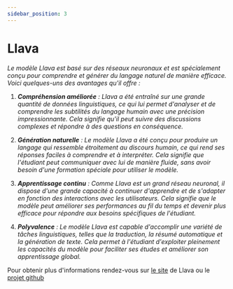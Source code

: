 ```yaml
---
sidebar_position: 3
---
```


# Llava

*Le modèle Llava est basé sur des réseaux neuronaux et 
est spécialement conçu pour comprendre et générer du langage naturel de 
manière efficace. Voici quelques-uns des avantages qu'il offre :*

1. ***Compréhension améliorée** : Llava a été entraîné sur une grande
quantité de données linguistiques, ce qui lui permet d'analyser et de 
comprendre les subtilités du langage humain avec une précision 
impressionnante. Cela signifie qu'il peut suivre des discussions complexes
et répondre à des questions en conséquence.*

2. ***Génération naturelle** : Le modèle Llava a été conçu pour produire un 
langage qui ressemble étroitement au discours humain, ce qui rend ses
réponses faciles à comprendre et à interpréter. Cela signifie que
l'étudiant peut communiquer avec lui de manière fluide, sans avoir besoin
d'une formation spéciale pour utiliser le modèle.*

3. ***Apprentissage continu** : Comme Llava est un grand réseau neuronal, il 
dispose d'une grande capacité à continuer d'apprendre et de s'adapter en 
fonction des interactions avec les utilisateurs. Cela signifie que le
modèle peut améliorer ses performances au fil du temps et devenir plus 
efficace pour répondre aux besoins spécifiques de l'étudiant.*

4. ***Polyvalence** : Le modèle Llava est capable d'accomplir une variété de 
tâches linguistiques, telles que la traduction, la résumé automatique et 
la génération de texte. Cela permet à l'étudiant d'exploiter pleinement 
les capacités du modèle pour faciliter ses études et améliorer son 
apprentissage global.*

Pour obtenir plus d'informations rendez-vous sur [le site](https://llava-vl.github.io/) de Llava ou le [projet github](https://github.com/haotian-liu/LLaVA)